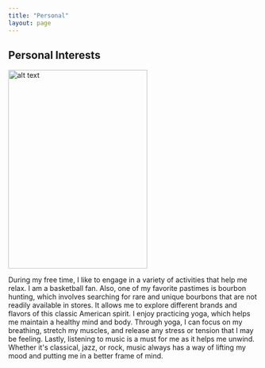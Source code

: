 ```yaml
---
title: "Personal"
layout: page
---
```


## Personal Interests

<img src="webpicture2.png" alt="alt text" width="280" height="400"/>

During my free time, I like to engage in a variety of activities that help me relax. I am a basketball fan. Also, one of my favorite pastimes is bourbon hunting, which involves searching for rare and unique bourbons that are not readily available in stores. It allows me to explore different brands and flavors of this classic American spirit. I enjoy practicing yoga, which helps me maintain a healthy mind and body. Through yoga, I can focus on my breathing, stretch my muscles, and release any stress or tension that I may be feeling. Lastly, listening to music is a must for me as it helps me unwind. Whether it's classical, jazz, or rock, music always has a way of lifting my mood and putting me in a better frame of mind.




